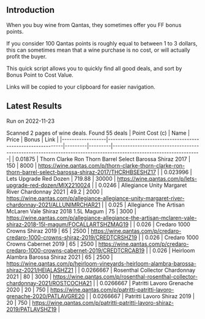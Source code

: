 ## Introduction

When you buy wine from Qantas, they sometimes offer you FF bonus points. 

If you consider 100 Qantas points is roughly equal to between 1 to 3 dollars, this can sometimes mean that a wine purchase is no cost, or will actually profit the buyer.

This quick script allows you to quickly find all good deals, and sort by Bonus Point to Cost Value.

Links will be copied to your clipboard for easier navigation.

## Latest Results

Run on 2022-11-23

Scanned 2 pages of wine deals.
Found 55 deals
|   Point Cost (c) | Name                                                       |   Price |   Bonus | Link                                                                                                             |
|------------------|------------------------------------------------------------|---------|---------|------------------------------------------------------------------------------------------------------------------|
|        0.01875   | Thorn Clarke Ron Thorn Barrel Select Barossa Shiraz 2017   |  150    |    8000 | https://wine.qantas.com/p/thorn-clarke-thorn-clarke-ron-thorn-barrel-select-barossa-shiraz-2017/THCRHBSESHZ17    |
|        0.023996  | Lets Upgrade Red Dozen                                     |  719.88 |   30000 | https://wine.qantas.com/p/lets-upgrade-red-dozen/MIX2210024                                                      |
|        0.0246    | Allegiance Unity Margaret River Chardonnay 2021            |   49.2  |    2000 | https://wine.qantas.com/p/allegiance-allegiance-unity-margaret-river-chardonnay-2021/ALLUNIMRCHAR21              |
|        0.025     | Allegiance The Artisan McLaren Vale Shiraz 2018 1.5L Magum |   75    |    3000 | https://wine.qantas.com/p/allegiance-allegiance-the-artisan-mclaren-vale-shiraz-2018-15l-magum/FOCALLARTSHZMAG19 |
|        0.026     | Credaro 1000 Crowns Shiraz 2019                            |   65    |    2500 | https://wine.qantas.com/p/credaro-credaro-1000-crowns-shiraz-2019/CREDTCRSHZ19                                   |
|        0.026     | Credaro 1000 Crowns Cabernet 2019                          |   65    |    2500 | https://wine.qantas.com/p/credaro-credaro-1000-crowns-cabernet-2019/CREDTCRCAB19                                 |
|        0.026     | Heirloom Alambra Barossa Shiraz 2021                       |   65    |    2500 | https://wine.qantas.com/p/heirloom-vineyards-heirloom-alambra-barossa-shiraz-2021/HEIALASHZ21                    |
|        0.0266667 | Rosenthal Collector Chardonnay 2021                        |   80    |    3000 | https://wine.qantas.com/p/rosenthal-rosenthal-collector-chardonnay-2021/ROSTCOCHA21                              |
|        0.0266667 | Patritti Lavoro Grenache 2020                              |   20    |     750 | https://wine.qantas.com/p/patritti-patritti-lavoro-grenache-2020/PATLAVGRE20                                     |
|        0.0266667 | Patritti Lavoro Shiraz 2019                                |   20    |     750 | https://wine.qantas.com/p/patritti-patritti-lavoro-shiraz-2019/PATLAVSHZ19                                       |

